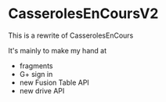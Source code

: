 CasserolesEnCoursV2
===================

This is a rewrite of CasserolesEnCours

It's mainly to make my hand at
- fragments
- G+ sign in
- new Fusion Table API
- new drive API
